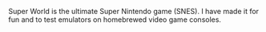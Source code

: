 Super World is the ultimate Super Nintendo game (SNES).
I have made it for fun and to test emulators on homebrewed video game consoles.

